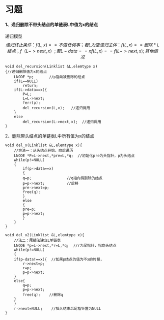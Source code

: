 # 习题

#### 1、递归删除不带头结点的单链表L中值为x的结点

递归模型
$$
递归终止条件：f(L,x)==不做任何事；  若L为空  
递归主体 ：f(L,x)==删除 *L结点；	f（L->next,x）; 若L-data==x
		f(L,x)==f(L->next,x); 其他情况
$$




```
void del_recursion(Linklist &L,elemtype x)
{//递归删除值为x的结点
	LNODE *p;       //p指向被删除的结点
	if(L==NULL)
		return;
	if(L->data==x){
		P=L;
		L=L->next;
		ferr(p);
		del_recursion(L,x);   //递归调用
	}
	else
		del_recursion(L->next,x);  //递归调用
}
```

2、删除带头结点的单链表L中所有值为x的结点

```
void del_x(Linklist &L,elemtype x){
	//方法一：从头结点开始，向后遍历
	LNODE *P=L->next,*pre=L,*q;  //初始化pre为头指针，p为头结点
	while(p!=NULL)
	{
		if(p->data==x)
		{
		q=p;				//q指向待删除的结点
		p=p->next;			//后移
		pre->next=p;
		free(q);
		}
		else
		{
		pre=p;
		p=p->next;
		}
	}
}

void del_x2(Linklist &L,elemtype x){
	//法二：尾插法建立L单链表
	LNODE *p=L->next,*r=L,*q;  //r为尾指针，指向头结点
	while(p!=NULL)
	{
	if(p-data!==x){  //如果p结点的值为不x的时候，
	 	r->next=p;
	 	r=p;
	 	p=p->next;
	}
	else{
		q=p;
		p=p->next;
		free(q);    //删除q
	}
	}
	r->next=NULL;    //插入结束后尾指针置为NULL
}
```

